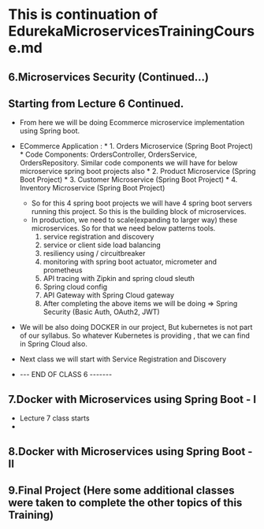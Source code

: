 # This is continuation of EdurekaMicroservicesTrainingCourse.md

## 6.Microservices Security (Continued...)
## Starting from Lecture 6 Continued.
* From here we will be doing Ecommerce microservice implementation using Spring boot.
* ECommerce Application :
      * 1. Orders Microservice (Spring Boot Project)
          * Code Components: OrdersController, OrdersService, OrdersRepository. Similar code components we will have for below microservice spring boot projects also
      * 2. Product Microservice (Spring Boot Project)
      * 3. Customer Microservice (Spring Boot Project)
      * 4. Inventory Microservice (Spring Boot Project)
  * So for this 4 spring boot projects we will have 4 spring boot servers running this project. So this is the building block of microservices.
  * In production, we need to scale(expanding to larger way) these microservices. So for that we need below patterns tools.
      1. service registration and discovery
      2. service or client side load balancing
      3. resiliency using / circuitbreaker
      4. monitoring with spring boot actuator, micrometer and prometheus
      5. API tracing with Zipkin and spring cloud sleuth
      6. Spring cloud config
      7. API Gateway with Spring Cloud gateway
      8. After completing the above items we will be doing => Spring Security (Basic Auth, OAuth2, JWT)

* We will be also doing DOCKER in our project, But kubernetes is not part of our syllabus. So whatever Kubernetes is providing , that we can find in Spring Cloud also.
* Next class we will start with Service Registration and Discovery
* --- END OF CLASS 6 -------


## 7.Docker with Microservices using Spring Boot - I
* Lecture 7 class starts
* 


## 8.Docker with Microservices using Spring Boot - II
## 9.Final Project (Here some additional classes were taken to complete the other topics of this Training)
